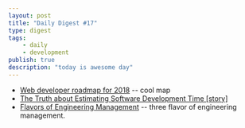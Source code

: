 ```yaml
---
layout: post
title: "Daily Digest #17"
type: digest
tags: 
    - daily
    - development
publish: true
description: "today is awesome day"
---
```


- [Web developer roadmap for 2018](https://github.com/kamranahmedse/developer-roadmap) -- cool map
- [The Truth about Estimating Software Development Time [story]](https://medium.com/@mwarcholinski/the-truth-about-estimating-software-development-time-story-13f3059d2e04)
- [Flavors of Engineering Management](http://blog.benjamin-encz.de/post/flavors-of-engineering-management/) -- three flavor of engineering management.